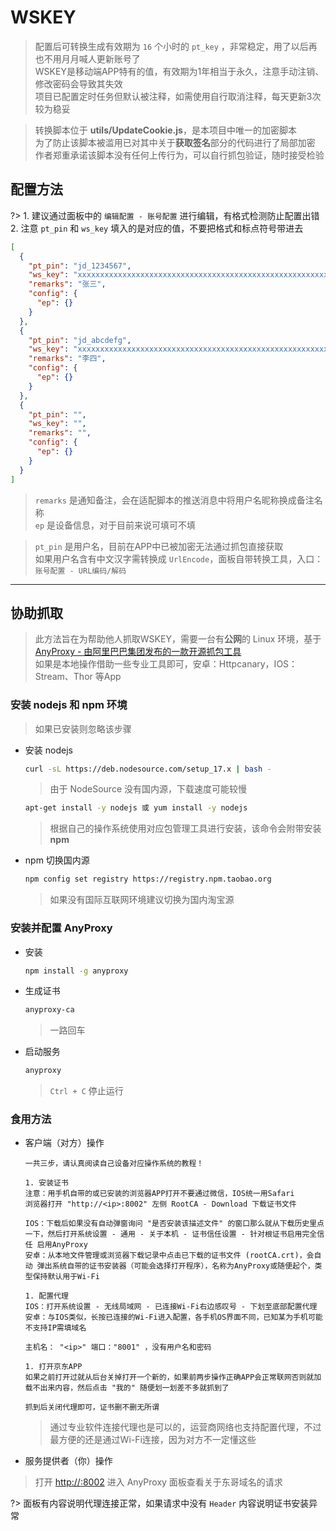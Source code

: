 # WSKEY
> 配置后可转换生成有效期为 `16` 个小时的 `pt_key` ，非常稳定，用了以后再也不用月月喊人更新账号了\
> WSKEY是移动端APP特有的值，有效期为1年相当于永久，注意手动注销、修改密码会导致其失效\
> 项目已配置定时任务但默认被注释，如需使用自行取消注释，每天更新3次较为稳妥

> 转换脚本位于 **utils/UpdateCookie.js**，是本项目中唯一的加密脚本\
> 为了防止该脚本被滥用已对其中关于**获取签名**部分的代码进行了局部加密\
> 作者郑重承诺该脚本没有任何上传行为，可以自行抓包验证，随时接受检验

## 配置方法

?> 1. 建议通过面板中的 `编辑配置 - 账号配置` 进行编辑，有格式检测防止配置出错\
  2. 注意 `pt_pin` 和 `ws_key` 填入的是对应的值，不要把格式和标点符号带进去

```json
[
  {
    "pt_pin": "jd_1234567",
    "ws_key": "xxxxxxxxxxxxxxxxxxxxxxxxxxxxxxxxxxxxxxxxxxxxxxxxxxxxxxxxxxxxxxxxxxxxxxxxxxxxxxxxxxxxxxxxxxxxxxxx",
    "remarks": "张三",
    "config": {
      "ep": {}
    }
  },
  {
    "pt_pin": "jd_abcdefg",
    "ws_key": "xxxxxxxxxxxxxxxxxxxxxxxxxxxxxxxxxxxxxxxxxxxxxxxxxxxxxxxxxxxxxxxxxxxxxxxxxxxxxxxxxxxxxxxxxxxxxxxx",
    "remarks": "李四",
    "config": {
      "ep": {}
    }
  },
  {
    "pt_pin": "",
    "ws_key": "",
    "remarks": "",
    "config": {
      "ep": {}
    }
  }
]
```

> `remarks` 是通知备注，会在适配脚本的推送消息中将用户名昵称换成备注名称\
> `ep` 是设备信息，对于目前来说可填可不填

> `pt_pin` 是用户名，目前在APP中已被加密无法通过抓包直接获取\
> 如果用户名含有中文汉字需转换成 `UrlEncode`，面板自带转换工具，入口：`账号配置 - URL编码/解码`

***

## 协助抓取
> 此方法旨在为帮助他人抓取WSKEY，需要一台有**公网**的 Linux 环境，基于 [AnyProxy - 由阿里巴巴集团发布的一款开源抓包工具](https://github.com/alibaba/anyproxy)\
> 如果是本地操作借助一些专业工具即可，安卓：Httpcanary，IOS：Stream、Thor 等App

### 安装 nodejs 和 npm 环境 <!-- {docsify-ignore} -->
> 如果已安装则忽略该步骤

  - 安装 nodejs

    ```bash
    curl -sL https://deb.nodesource.com/setup_17.x | bash -
    ```
    > 由于 NodeSource 没有国内源，下载速度可能较慢

    ```bash
    apt-get install -y nodejs 或 yum install -y nodejs
    ```
    > 根据自己的操作系统使用对应包管理工具进行安装，该命令会附带安装 **npm**
  
  - npm 切换国内源

    ```bash
    npm config set registry https://registry.npm.taobao.org
    ```
    > 如果没有国际互联网环境建议切换为国内淘宝源

### 安装并配置 AnyProxy <!-- {docsify-ignore} -->

  - 安装

    ```bash
    npm install -g anyproxy
    ```

  - 生成证书

    ```bash
    anyproxy-ca
    ```
    > 一路回车

  - 启动服务

    ```bash
    anyproxy
    ```
    > `Ctrl + C` 停止运行

### 食用方法 <!-- {docsify-ignore} -->

  - 客户端（对方）操作

    ```
    一共三步，请认真阅读自己设备对应操作系统的教程！
    
    1. 安装证书
    注意：用手机自带的或已安装的浏览器APP打开不要通过微信，IOS统一用Safari
    浏览器打开 "http://<ip>:8002" 左侧 RootCA - Download 下载证书文件
    
    IOS：下载后如果没有自动弹窗询问 "是否安装该描述文件" 的窗口那么就从下载历史里点一下，然后打开系统设置 - 通用 - 关于本机 - 证书信任设置 - 针对根证书启用完全信任 启用AnyProxy
    安卓：从本地文件管理或浏览器下载记录中点击已下载的证书文件 (rootCA.crt)，会自动 弹出系统自带的证书安装器（可能会选择打开程序），名称为AnyProxy或随便起个，类型保持默认用于Wi-Fi
    
    1. 配置代理
    IOS：打开系统设置 - 无线局域网 - 已连接Wi-Fi右边感叹号 - 下划至底部配置代理
    安卓：与IOS类似，长按已连接的Wi-Fi进入配置，各手机OS界面不同，已知某为手机可能不支持IP需填域名

    主机名： "<ip>" 端口："8001" ，没有用户名和密码
    
    1. 打开京东APP
    如果之前打开过就从后台关掉打开一个新的，如果前两步操作正确APP会正常联网否则就加载不出来内容，然后点击 "我的" 随便划一划差不多就抓到了
    
    抓到后关闭代理即可，证书删不删无所谓
    ```
    > 通过专业软件连接代理也是可以的，运营商网络也支持配置代理，不过最方便的还是通过Wi-Fi连接，因为对方不一定懂这些
  
  - 服务提供者（你）操作
  
  > 打开 [http://<ip>:8002](http://<ip>:8002 ':disabled') 进入 AnyProxy 面板查看关于东哥域名的请求

  ?> 面板有内容说明代理连接正常，如果请求中没有 `Header` 内容说明证书安装异常

